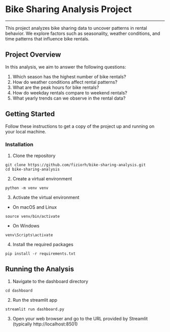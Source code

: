 # Bike Sharing Analysis Project

---
This project analyzes bike sharing data to uncover patterns in rental behavior. We explore factors such as seasonality,
weather conditions, and time patterns that influence bike rentals.

## Project Overview

In this analysis, we aim to answer the following questions:

1. Which season has the highest number of bike rentals?
2. How do weather conditions affect rental patterns?
3. What are the peak hours for bike rentals?
4. How do weekday rentals compare to weekend rentals?
5. What yearly trends can we observe in the rental data?

## Getting Started

Follow these instructions to get a copy of the project up and running on your local machine.

### Installation

1. Clone the repository

```
git clone https://github.com/fiziorh/bike-sharing-analysis.git
cd bike-sharing-analysis
```

2. Create a virtual environment

```
python -m venv venv
```

3. Activate the virtual environment

- On macOS and Linux

```
source venv/bin/activate
```

- On Windows

```
venv\Scripts\activate
```

4. Install the required packages

```
pip install -r requirements.txt
```

## Running the Analysis

1. Navigate to the dashboard directory

```
cd dashboard
```

2. Run the streamlit app

```
streamlit run dashboard.py
```

3. Open your web browser and go to the URL provided by Streamlit (typically http://localhost:8501)